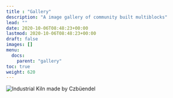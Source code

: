 ```yaml
---
title : "Gallery"
description: "A image gallery of community built multiblocks"
lead: ""
date: 2020-10-06T08:48:23+00:00
lastmod: 2020-10-06T08:48:23+00:00
draft: false
images: []
menu:
  docs:
    parent: "gallery"
toc: true
weight: 620
---
```

![Industrial Kiln made by Czbüendel](/images/czbüendel-industrialkiln.png "Czbüendel - Industrial Kiln")